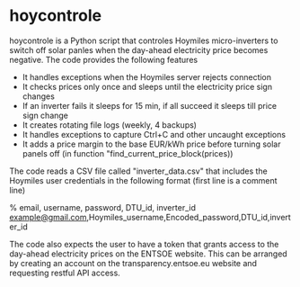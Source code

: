 # hoycontrole
hoycontrole is a Python script that controles Hoymiles micro-inverters to switch off solar panles when the day-ahead electricity price becomes negative. The code provides the following features

- It handles exceptions when the Hoymiles server rejects connection 
- It checks prices only once and sleeps until the electricity price sign changes 
- If an inverter fails it sleeps for 15 min, if all succeed it sleeps till price sign change
- It creates rotating file logs (weekly, 4 backups)
- It handles exceptions to capture Ctrl+C and other uncaught exceptions 
- It adds a price margin to the base EUR/kWh price before turning solar panels off (in function "find_current_price_block(prices))

The code reads a CSV file called "inverter_data.csv" that includes the Hoymiles user credentials in the following format (first line is a comment line)

% email, username, password, DTU_id, inverter_id
example@gmail.com,Hoymiles_username,Encoded_password,DTU_id,inverter_id

The code also expects the user to have a token that grants access to the day-ahead electricity prices on the ENTSOE website. This can be arranged by creating an account on the transparency.entsoe.eu website and requesting restful API access.

